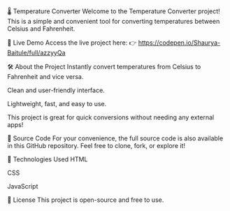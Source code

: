 🌡️ Temperature Converter
Welcome to the Temperature Converter project!
This is a simple and convenient tool for converting temperatures between Celsius and Fahrenheit.

🔗 Live Demo
Access the live project here:
👉 https://codepen.io/Shaurya-Baitule/full/azzyyQa

🛠️ About the Project
Instantly convert temperatures from Celsius to Fahrenheit and vice versa.

Clean and user-friendly interface.

Lightweight, fast, and easy to use.

This project is great for quick conversions without needing any external apps!

📂 Source Code
For your convenience, the full source code is also available in this GitHub repository. Feel free to clone, fork, or explore it!

🚀 Technologies Used
HTML

CSS

JavaScript

📜 License
This project is open-source and free to use.
